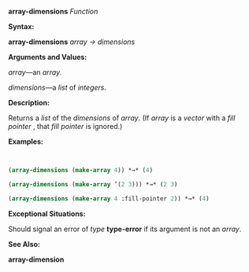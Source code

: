 **array-dimensions** *Function* 



**Syntax:** 



**array-dimensions** *array → dimensions* 



**Arguments and Values:** 



*array*—an *array*. 



*dimensions*—a *list* of *integers*. 



**Description:** 



Returns a *list* of the *dimensions* of *array*. (If *array* is a *vector* with a *fill pointer* , that *fill pointer* is ignored.) 



**Examples:**
```lisp
 

(array-dimensions (make-array 4)) *→* (4) 

(array-dimensions (make-array ’(2 3))) *→* (2 3) 

(array-dimensions (make-array 4 :fill-pointer 2)) *→* (4) 


```
**Exceptional Situations:** 



Should signal an error of *type* **type-error** if its argument is not an *array*. 



**See Also:** 



**array-dimension** 



